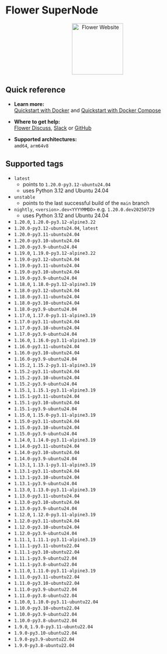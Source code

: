 # Flower SuperNode

<p align="center">
  <a href="https://flower.ai/">
    <img src="https://flower.ai/_next/image/?url=%2F_next%2Fstatic%2Fmedia%2Fflwr-head.4d68867a.png&w=384&q=75" width="140px" alt="Flower Website" />
  </a>
</p>

## Quick reference

- **Learn more:**<br>
  [Quickstart with Docker](https://flower.ai/docs/framework/docker/tutorial-quickstart-docker.html) and [Quickstart with Docker Compose](https://flower.ai/docs/framework/docker/tutorial-quickstart-docker-compose.html)

- **Where to get help:**<br>
  [Flower Discuss](https://discuss.flower.ai), [Slack](https://flower.ai/join-slack) or [GitHub](https://github.com/adap/flower)

- **Supported architectures:**<br>
  `amd64`, `arm64v8`

## Supported tags

- `latest`
  - points to `1.20.0-py3.12-ubuntu24.04`
  - uses Python 3.12 and Ubuntu 24.04
- `unstable`
  - points to the last successful build of the `main` branch
- `nightly`, `<version>.dev<YYYYMMDD>` e.g. `1.20.0.dev20250729`
  - uses Python 3.12 and Ubuntu 24.04
- `1.20.0`, `1.20.0-py3.12-alpine3.22`
- `1.20.0-py3.12-ubuntu24.04`, `latest`
- `1.20.0-py3.11-ubuntu24.04`
- `1.20.0-py3.10-ubuntu24.04`
- `1.20.0-py3.9-ubuntu24.04`
- `1.19.0`, `1.19.0-py3.12-alpine3.22`
- `1.19.0-py3.12-ubuntu24.04`
- `1.19.0-py3.11-ubuntu24.04`
- `1.19.0-py3.10-ubuntu24.04`
- `1.19.0-py3.9-ubuntu24.04`
- `1.18.0`, `1.18.0-py3.12-alpine3.19`
- `1.18.0-py3.12-ubuntu24.04`
- `1.18.0-py3.11-ubuntu24.04`
- `1.18.0-py3.10-ubuntu24.04`
- `1.18.0-py3.9-ubuntu24.04`
- `1.17.0`, `1.17.0-py3.11-alpine3.19`
- `1.17.0-py3.11-ubuntu24.04`
- `1.17.0-py3.10-ubuntu24.04`
- `1.17.0-py3.9-ubuntu24.04`
- `1.16.0`, `1.16.0-py3.11-alpine3.19`
- `1.16.0-py3.11-ubuntu24.04`
- `1.16.0-py3.10-ubuntu24.04`
- `1.16.0-py3.9-ubuntu24.04`
- `1.15.2`, `1.15.2-py3.11-alpine3.19`
- `1.15.2-py3.11-ubuntu24.04`
- `1.15.2-py3.10-ubuntu24.04`
- `1.15.2-py3.9-ubuntu24.04`
- `1.15.1`, `1.15.1-py3.11-alpine3.19`
- `1.15.1-py3.11-ubuntu24.04`
- `1.15.1-py3.10-ubuntu24.04`
- `1.15.1-py3.9-ubuntu24.04`
- `1.15.0`, `1.15.0-py3.11-alpine3.19`
- `1.15.0-py3.11-ubuntu24.04`
- `1.15.0-py3.10-ubuntu24.04`
- `1.15.0-py3.9-ubuntu24.04`
- `1.14.0`, `1.14.0-py3.11-alpine3.19`
- `1.14.0-py3.11-ubuntu24.04`
- `1.14.0-py3.10-ubuntu24.04`
- `1.14.0-py3.9-ubuntu24.04`
- `1.13.1`, `1.13.1-py3.11-alpine3.19`
- `1.13.1-py3.11-ubuntu24.04`
- `1.13.1-py3.10-ubuntu24.04`
- `1.13.1-py3.9-ubuntu24.04`
- `1.13.0`, `1.13.0-py3.11-alpine3.19`
- `1.13.0-py3.11-ubuntu24.04`
- `1.13.0-py3.10-ubuntu24.04`
- `1.13.0-py3.9-ubuntu24.04`
- `1.12.0`, `1.12.0-py3.11-alpine3.19`
- `1.12.0-py3.11-ubuntu24.04`
- `1.12.0-py3.10-ubuntu24.04`
- `1.12.0-py3.9-ubuntu24.04`
- `1.11.1`, `1.11.1-py3.11-alpine3.19`
- `1.11.1-py3.11-ubuntu22.04`
- `1.11.1-py3.10-ubuntu22.04`
- `1.11.1-py3.9-ubuntu22.04`
- `1.11.1-py3.8-ubuntu22.04`
- `1.11.0`, `1.11.0-py3.11-alpine3.19`
- `1.11.0-py3.11-ubuntu22.04`
- `1.11.0-py3.10-ubuntu22.04`
- `1.11.0-py3.9-ubuntu22.04`
- `1.11.0-py3.8-ubuntu22.04`
- `1.10.0`, `1.10.0-py3.11-ubuntu22.04`
- `1.10.0-py3.10-ubuntu22.04`
- `1.10.0-py3.9-ubuntu22.04`
- `1.10.0-py3.8-ubuntu22.04`
- `1.9.0`, `1.9.0-py3.11-ubuntu22.04`
- `1.9.0-py3.10-ubuntu22.04`
- `1.9.0-py3.9-ubuntu22.04`
- `1.9.0-py3.8-ubuntu22.04`
